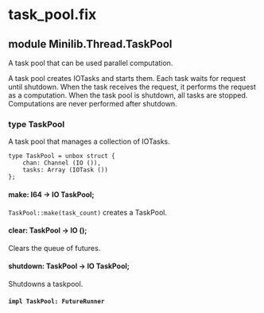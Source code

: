 # task_pool.fix

## module Minilib.Thread.TaskPool

A task pool that can be used parallel computation.

A task pool creates IOTasks and starts them.
Each task waits for request until shutdown.
When the task receives the request, it performs the request as a computation.
When the task pool is shutdown, all tasks are stopped.
Computations are never performed after shutdown.


### type TaskPool

A task pool that manages a collection of IOTasks.

```
type TaskPool = unbox struct {
    chan: Channel (IO ()),
    tasks: Array (IOTask ())
};
```
#### make: I64 -> IO TaskPool;

`TaskPool::make(task_count)` creates a TaskPool.

#### clear: TaskPool -> IO ();

Clears the queue of futures.

#### shutdown: TaskPool -> IO TaskPool;

Shutdowns a taskpool.

#### `impl TaskPool: FutureRunner`


